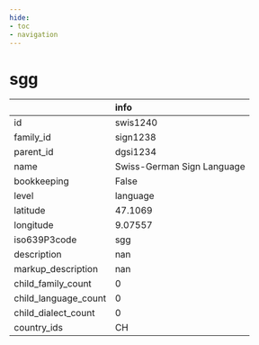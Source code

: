 ```yaml
---
hide:
- toc
- navigation
---
```

# sgg
|                      | info                       |
|:---------------------|:---------------------------|
| id                   | swis1240                   |
| family_id            | sign1238                   |
| parent_id            | dgsi1234                   |
| name                 | Swiss-German Sign Language |
| bookkeeping          | False                      |
| level                | language                   |
| latitude             | 47.1069                    |
| longitude            | 9.07557                    |
| iso639P3code         | sgg                        |
| description          | nan                        |
| markup_description   | nan                        |
| child_family_count   | 0                          |
| child_language_count | 0                          |
| child_dialect_count  | 0                          |
| country_ids          | CH                         |